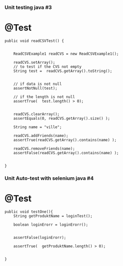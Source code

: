 

### Unit testing java #3
# @Test 
 
    public void readCSVTest() {
    	
    	
    	ReadCSVExample1 readCVS = new ReadCSVExample1();
    	
    	readCVS.setArray();
    	// to test if the CVS not empty
    	String test =  readCVS.getArray().toString();
    	
    	
    	// if data is not null 
    	assertNotNull(test);
    	
    	// if the length is not null
    	assertTrue(  test.length() > 0);
    	
    	
    	readCVS.clearArray();
    	assertEquals(0, readCVS.getArray().size() );
    	
    	String name = "ville";
    	
    	readCVS.addFriends(name);
    	assertTrue(readCVS.getArray().contains(name) );
    	
    	readCVS.removeFriends(name);
    	assertFalse(readCVS.getArray().contains(name) );
    		
    	
    }


### Unit Auto-test with selenium java #4
   # @Test
   
    public void testOne(){
        String getProduktName = loginTest(); 

        boolean loginErorr = loginErorr(); 
        

        assertFalse(loginErorr);

        assertTrue(  getProduktName.length() > 0);


    }